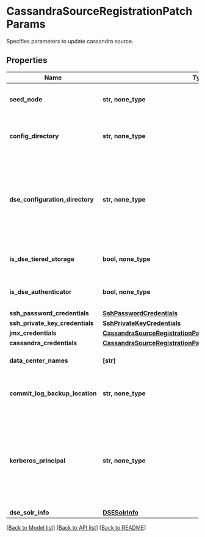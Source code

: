 # CassandraSourceRegistrationPatchParams

Specifies parameters to update cassandra source.

## Properties
Name | Type | Description | Notes
------------ | ------------- | ------------- | -------------
**seed_node** | **str, none_type** | Any one seed node of the Cassandra cluster. | [optional] 
**config_directory** | **str, none_type** | Directory path containing Cassandra configuration YAML file. | [optional] 
**dse_configuration_directory** | **str, none_type** | Directory from where DSE specific configuration can be read. This should be set only when you are using the DSE distribution of Cassandra. | [optional] 
**is_dse_tiered_storage** | **bool, none_type** | Set to true if this cluster has DSE tiered storage. | [optional] 
**is_dse_authenticator** | **bool, none_type** | Set to true if this cluster has DSE Authenticator. | [optional] 
**ssh_password_credentials** | [**SshPasswordCredentials**](SshPasswordCredentials.md) |  | [optional] 
**ssh_private_key_credentials** | [**SshPrivateKeyCredentials**](SshPrivateKeyCredentials.md) |  | [optional] 
**jmx_credentials** | [**CassandraSourceRegistrationPatchParamsJmxCredentials**](CassandraSourceRegistrationPatchParamsJmxCredentials.md) |  | [optional] 
**cassandra_credentials** | [**CassandraSourceRegistrationPatchParamsCassandraCredentials**](CassandraSourceRegistrationPatchParamsCassandraCredentials.md) |  | [optional] 
**data_center_names** | **[str]** | Data centers for this cluster. | [optional] 
**commit_log_backup_location** | **str, none_type** | Commit Logs backup location on cassandra nodes | [optional] 
**kerberos_principal** | **str, none_type** | Principal for the kerberos connection. (This is required only if your Cassandra has Kerberos authentication. Please refer to the user guide.) | [optional] 
**dse_solr_info** | [**DSESolrInfo**](DSESolrInfo.md) |  | [optional] 

[[Back to Model list]](../README.md#documentation-for-models) [[Back to API list]](../README.md#documentation-for-api-endpoints) [[Back to README]](../README.md)


